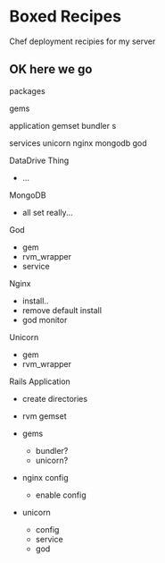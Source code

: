 # Boxed Recipes 

Chef deployment recipies for my server

## OK here we go


packages

gems

application
  gemset
    bundler
    s

services
  unicorn
  nginx
  mongodb
  god


DataDrive Thing
  - ...

MongoDB
  - all set really...

God
  - gem
  - rvm_wrapper
  - service


Nginx
  - install..
  - remove default install
  - god monitor

Unicorn
  - gem
  - rvm_wrapper


Rails Application
  - create directories
  - rvm gemset
  - gems
    - bundler?
    - unicorn?

  - nginx config
    - enable config
 
  - unicorn
    - config
    - service
    - god 
